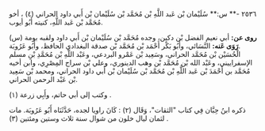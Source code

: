 ٢٥٣٦ -** س:** سُلَيْمان بْن عَبد اللَّهِ بْن مُحَمَّد بْن سُلَيْمان بْن أَبي داود الحراني (٤) ، أخو مُحَمَّد بْن عَبد اللَّهِ، كنيته أَبُو أيوب.

**روى عن:** أبي نعيم الفضل بْن دكين، وجده مُحَمَّد بْن سُلَيْمان بْن أَبي داود ولقبه بومة (س) .**رَوَى عَنه:** النَّسَائي، وأَبُو بَكْر أَحْمَد بْن مُحَمَّد بْن صدقة البغدادي الحافظ، وأَبُو عَرُوبَة الْحُسَيْن بْن مُحَمَّد الحراني، وسَعِيد بْن عَمْرو البردعي، وعَبْد اللَّهِ بْن مُحَمَّدِ بْنِ مسلم الإسفراييني، وعَبْد الله بْن مُحَمَّد بْن وهب الدينوري، وعلي بْن سراج المِصْرِي، وابن أخيه مُحَمَّد بن أَحْمَدَ بْن عَبد اللَّهِ بْن مُحَمَّد بْن سُلَيْمان بْن أَبي داود الحراني، ومحمد بْن سَعِيد بْن عَبْد الرحمن الحراني.

وكتب إلى أبي حاتم، وأَبِي زرعة (١) .

ذكره ابنُ حِبَّان فِي كتاب "الثقات"، وَقَال (٢) : كَانَ راويا لجده، حَدَّثَنَاه أَبُو عَرُوبَة. مات لثمان ليال خلون من شوال سنة ثلاث وستين ومئتين (٣) .